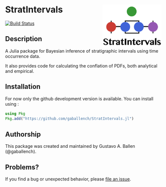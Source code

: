 # StratIntervals <img src="docs/src/logo.png" height="140" align="right"></img>

[![Build Status](https://github.com/gaballench/StratIntervals.jl/actions/workflows/CI.yml/badge.svg?branch=main)](https://github.com/gaballench/StratIntervals.jl/actions/workflows/CI.yml?query=branch%3Amain)


## Description

A Julia package for Bayesian inference of stratigraphic intervals using time occurrence data.

It also provides code for calculating the conflation of PDFs, both analytical and empirical.
    
## Installation

For now only the github development version is available. You can install using
:

```julia
using Pkg
Pkg.add("https://github.com/gaballench/StratIntervals.jl")
```

## Authorship

This package was created and maintained by Gustavo A. Ballen
(@gaballench).

## Problems?

If you find a bug or unexpected behavior, please [file an
issue](https://github.com/gaballench/StratIntervals.jl/issues).
